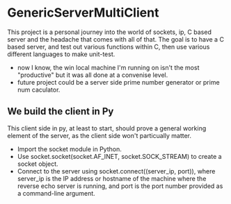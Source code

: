 # GenericServerMultiClient

This project is a personal journey into the world of sockets, ip, C based server and the headache that comes with all of that. The goal is to have a C based server, and test out various functions within C, then use various different languages to make unit-test.

* now I know, the win local machine I'm running on isn't the most "productive" but it was all done at a convenise level.
* future project could be a server side prime number generator or prime num caculator.

## We build the client in Py

This client side in py, at least to start, should prove a general working element of the server, as the client side won't particually matter.

* Import the socket module in Python.
* Use socket.socket(socket.AF_INET, socket.SOCK_STREAM) to create a socket object.
* Connect to the server using socket.connect((server_ip, port)), where server_ip is the IP address or hostname of the machine where the reverse echo server is running, and port is the port number provided as a command-line argument.

